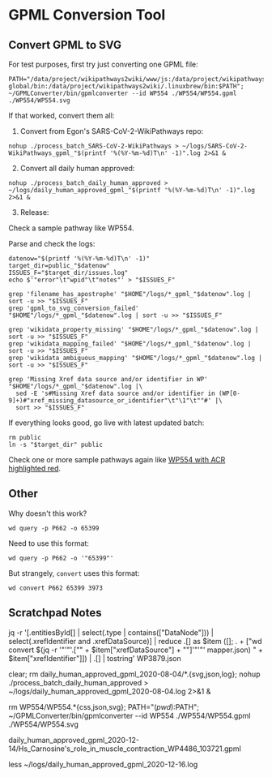 # GPML Conversion Tool

## Convert GPML to SVG

For test purposes, first try just converting one GPML file:

```
PATH="/data/project/wikipathways2wiki/www/js:/data/project/wikipathways2wiki/GPMLConverter/bin:/data/project/wikipathways2wiki/.npm-global/bin:/data/project/wikipathways2wiki/.linuxbrew/bin:$PATH"; ~/GPMLConverter/bin/gpmlconverter --id WP554 ./WP554/WP554.gpml ./WP554/WP554.svg
```

If that worked, convert them all:

1. Convert from Egon's SARS-CoV-2-WikiPathways repo:

```
nohup ./process_batch_SARS-CoV-2-WikiPathways > ~/logs/SARS-CoV-2-WikiPathways_gpml_"$(printf '%(%Y-%m-%d)T\n' -1)".log 2>&1 &
```

2. Convert all daily human approved:

```
nohup ./process_batch_daily_human_approved > ~/logs/daily_human_approved_gpml_"$(printf '%(%Y-%m-%d)T\n' -1)".log 2>&1 &
```

3. Release:

Check a sample pathway like WP554.

Parse and check the logs:

```
datenow="$(printf '%(%Y-%m-%d)T\n' -1)"
target_dir=public_"$datenow"
ISSUES_F="$target_dir/issues.log"
echo $'"error"\t"wpid"\t"notes"' > "$ISSUES_F"

grep 'filename_has_apostrophe' "$HOME"/logs/*_gpml_"$datenow".log | sort -u >> "$ISSUES_F"
grep 'gpml_to_svg_conversion_failed' "$HOME"/logs/*_gpml_"$datenow".log | sort -u >> "$ISSUES_F"

grep 'wikidata_property_missing' "$HOME"/logs/*_gpml_"$datenow".log | sort -u >> "$ISSUES_F"
grep 'wikidata_mapping_failed' "$HOME"/logs/*_gpml_"$datenow".log | sort -u >> "$ISSUES_F"
grep 'wikidata_ambiguous_mapping' "$HOME"/logs/*_gpml_"$datenow".log | sort -u >> "$ISSUES_F"

grep 'Missing Xref data source and/or identifier in WP' "$HOME"/logs/*_gpml_"$datenow".log |\
  sed -E 's#Missing Xref data source and/or identifier in (WP[0-9]+)#"xref_missing_datasource_or_identifier"\t"\1"\t""#' |\
  sort >> "$ISSUES_F"
```

If everything looks good, go live with latest updated batch:

```
rm public
ln -s "$target_dir" public
```

Check one or more sample pathways again like [WP554 with ACR highlighted red](https://pathway-viewer.toolforge.org/?id=WP554&red=ACE).

## Other

Why doesn't this work?
```
wd query -p P662 -o 65399
```

Need to use this format:
```
wd query -p P662 -o '"65399"'
```

But strangely, `convert` uses this format:
```
wd convert P662 65399 3973
```

## Scratchpad Notes

jq -r '[.entitiesById[] | select(.type | contains(["DataNode"])) | select(.xrefIdentifier and .xrefDataSource)] | reduce .[] as $item ([]; . + ["wd convert $(jq -r '"'"'.[\"" + $item["xrefDataSource"] + "\"]'"'"' mapper.json) " + $item["xrefIdentifier"]]) | .[] | tostring' WP3879.json

clear; rm daily_human_approved_gpml_2020-08-04/*.{svg,json,log}; nohup ./process_batch_daily_human_approved > ~/logs/daily_human_approved_gpml_2020-08-04.log 2>&1 &

rm WP554/WP554.*{css,json,svg}; PATH="$(pwd):$PATH"; ~/GPMLConverter/bin/gpmlconverter --id WP554 ./WP554/WP554.gpml ./WP554/WP554.svg

daily_human_approved_gpml_2020-12-14/Hs_Carnosine's_role_in_muscle_contraction_WP4486_103721.gpml

less ~/logs/daily_human_approved_gpml_2020-12-16.log 

